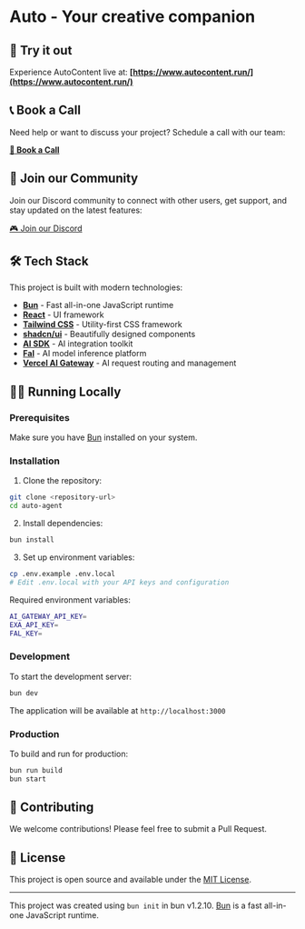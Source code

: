 # Auto - Your creative companion

## 🚀 Try it out

Experience AutoContent live at: **[https://www.autocontent.run/](https://www.autocontent.run/)**

## 📞 Book a Call

Need help or want to discuss your project? Schedule a call with our team:

**[📅 Book a Call](https://cal.com/team/comfy-deploy/agent)**

## 💬 Join our Community

Join our Discord community to connect with other users, get support, and stay updated on the latest features:

[🎮 Join our Discord](https://discord.gg/YOUR_DISCORD_INVITE) <!-- Replace with actual Discord invite link -->

## 🛠️ Tech Stack

This project is built with modern technologies:

- **[Bun](https://bun.sh)** - Fast all-in-one JavaScript runtime
- **[React](https://react.dev)** - UI framework
- **[Tailwind CSS](https://tailwindcss.com)** - Utility-first CSS framework
- **[shadcn/ui](https://ui.shadcn.com)** - Beautifully designed components
- **[AI SDK](https://sdk.vercel.ai)** - AI integration toolkit
- **[Fal](https://fal.ai)** - AI model inference platform
- **[Vercel AI Gateway](https://vercel.com/docs/ai/ai-gateway)** - AI request routing and management

## 🏃‍♂️ Running Locally

### Prerequisites

Make sure you have [Bun](https://bun.sh) installed on your system.

### Installation

1. Clone the repository:
```bash
git clone <repository-url>
cd auto-agent
```

2. Install dependencies:
```bash
bun install
```

3. Set up environment variables:
```bash
cp .env.example .env.local
# Edit .env.local with your API keys and configuration
```


Required environment variables:
```bash
AI_GATEWAY_API_KEY=
EXA_API_KEY=
FAL_KEY=
```

### Development

To start the development server:

```bash
bun dev
```

The application will be available at `http://localhost:3000`

### Production

To build and run for production:

```bash
bun run build
bun start
```

## 📝 Contributing

We welcome contributions! Please feel free to submit a Pull Request.

## 📄 License

This project is open source and available under the [MIT License](LICENSE).

---

This project was created using `bun init` in bun v1.2.10. [Bun](https://bun.sh) is a fast all-in-one JavaScript runtime.
